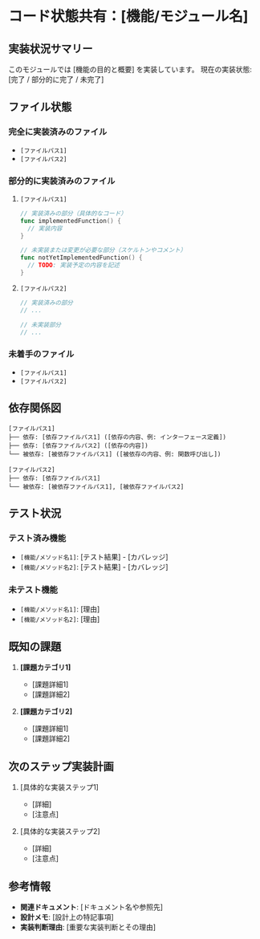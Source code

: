 # コード状態共有：[機能/モジュール名]

## 実装状況サマリー

このモジュールでは [機能の目的と概要] を実装しています。
現在の実装状態: [完了 / 部分的に完了 / 未完了]

## ファイル状態

### 完全に実装済みのファイル
- `[ファイルパス1]`
- `[ファイルパス2]`

### 部分的に実装済みのファイル
1. `[ファイルパス1]`
   ```go
   // 実装済みの部分（具体的なコード）
   func implementedFunction() {
     // 実装内容
   }
   
   // 未実装または変更が必要な部分（スケルトンやコメント）
   func notYetImplementedFunction() {
     // TODO: 実装予定の内容を記述
   }
   ```

2. `[ファイルパス2]`
   ```go
   // 実装済みの部分
   // ...
   
   // 未実装部分
   // ...
   ```

### 未着手のファイル
- `[ファイルパス1]`
- `[ファイルパス2]`

## 依存関係図

```
[ファイルパス1]
├── 依存: [依存ファイルパス1] ([依存の内容、例: インターフェース定義])
├── 依存: [依存ファイルパス2] ([依存の内容])
└── 被依存: [被依存ファイルパス1] ([被依存の内容、例: 関数呼び出し])

[ファイルパス2]
├── 依存: [依存ファイルパス1]
└── 被依存: [被依存ファイルパス1], [被依存ファイルパス2]
```

## テスト状況

### テスト済み機能
- `[機能/メソッド名1]`: [テスト結果] - [カバレッジ]
- `[機能/メソッド名2]`: [テスト結果] - [カバレッジ]

### 未テスト機能
- `[機能/メソッド名1]`: [理由]
- `[機能/メソッド名2]`: [理由]

## 既知の課題

1. **[課題カテゴリ1]**
   - [課題詳細1]
   - [課題詳細2]

2. **[課題カテゴリ2]**
   - [課題詳細1]
   - [課題詳細2]

## 次のステップ実装計画

1. [具体的な実装ステップ1]
   - [詳細]
   - [注意点]

2. [具体的な実装ステップ2]
   - [詳細]
   - [注意点]

## 参考情報

- **関連ドキュメント**: [ドキュメント名や参照先]
- **設計メモ**: [設計上の特記事項]
- **実装判断理由**: [重要な実装判断とその理由]